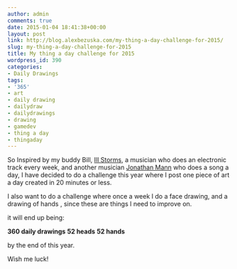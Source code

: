 ```yaml
---
author: admin
comments: true
date: 2015-01-04 18:41:38+00:00
layout: post
link: http://blog.alexbezuska.com/my-thing-a-day-challenge-for-2015/
slug: my-thing-a-day-challenge-for-2015
title: My thing a day challenge for 2015
wordpress_id: 390
categories:
- Daily Drawings
tags:
- '365'
- art
- daily drawing
- dailydraw
- dailydrawings
- drawing
- gamedev
- thing a day
- thingaday
---
```


So Inspired by my buddy Bill, [Ill Storms](https://soundcloud.com/klownikus), a musician who does an electronic track every week, and another musician [Jonathan Mann](https://twitter.com/songadaymann) who does a song a day, I have decided to do a challenge this year where I post one piece of art a day created in 20 minutes or less.

I also want to do a challenge where once a week I do a face drawing, and a drawing of hands , since these are things I need to improve on.

it will end up being:

**360 daily drawings**
**52 heads**
**52 hands**

by the end of this year.

Wish me luck!
